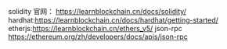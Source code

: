 solidity 官网： https://learnblockchain.cn/docs/solidity/
hardhat:https://learnblockchain.cn/docs/hardhat/getting-started/
etherjs:https://learnblockchain.cn/ethers_v5/
json-rpc https://ethereum.org/zh/developers/docs/apis/json-rpc
